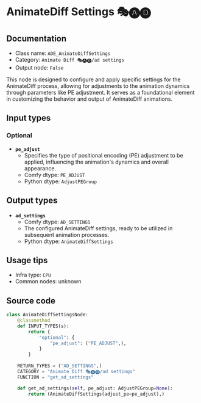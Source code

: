 # AnimateDiff Settings 🎭🅐🅓
## Documentation
- Class name: `ADE_AnimateDiffSettings`
- Category: `Animate Diff 🎭🅐🅓/ad settings`
- Output node: `False`

This node is designed to configure and apply specific settings for the AnimateDiff process, allowing for adjustments to the animation dynamics through parameters like PE adjustment. It serves as a foundational element in customizing the behavior and output of AnimateDiff animations.
## Input types
### Optional
- **`pe_adjust`**
    - Specifies the type of positional encoding (PE) adjustment to be applied, influencing the animation's dynamics and overall appearance.
    - Comfy dtype: `PE_ADJUST`
    - Python dtype: `AdjustPEGroup`
## Output types
- **`ad_settings`**
    - Comfy dtype: `AD_SETTINGS`
    - The configured AnimateDiff settings, ready to be utilized in subsequent animation processes.
    - Python dtype: `AnimateDiffSettings`
## Usage tips
- Infra type: `CPU`
- Common nodes: unknown


## Source code
```python
class AnimateDiffSettingsNode:
    @classmethod
    def INPUT_TYPES(s):
        return {
            "optional": {
                "pe_adjust": ("PE_ADJUST",),
            }
        }
    
    RETURN_TYPES = ("AD_SETTINGS",)
    CATEGORY = "Animate Diff 🎭🅐🅓/ad settings"
    FUNCTION = "get_ad_settings"

    def get_ad_settings(self, pe_adjust: AdjustPEGroup=None):
        return (AnimateDiffSettings(adjust_pe=pe_adjust),)

```
